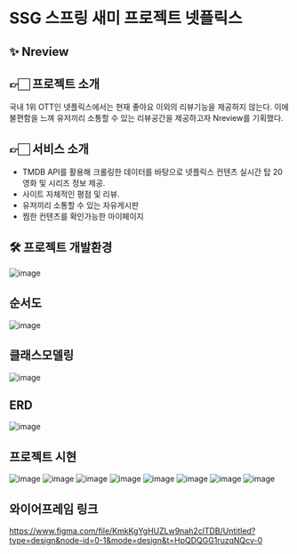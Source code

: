 # SSG 스프링 새미 프로젝트 넷플릭스

## ✨ Nreview 

## 👉🏻 프로젝트 소개

국내 1위 OTT인 넷플릭스에서는 현재 좋아요 이외의 리뷰기능을 제공하지 않는다. 이에 불편함을 느껴 유저끼리 소통할 수 있는 리뷰공간을 제공하고자 Nreview를 기획했다.

## 👉🏻 서비스 소개 <br>
- TMDB API를 활용해 크롤링한 데이터를 바탕으로 넷플릭스 컨텐츠 실시간 탑 20 영화 및 시리즈 정보 제공. <br>
- 사이트 자체적인 평점 및 리뷰. <br>
- 유저끼리 소통할 수 있는 자유게시판<br>
- 찜한 컨텐츠를 확인가능한 마이페이지
## 🛠 프로젝트 개발환경
![image](https://github.com/suhong99/springSemiProject/assets/120103909/50f5697a-9052-4429-aa21-85a457e9b0af)

## 순서도
![image](https://github.com/suhong99/springSemiProject/assets/120103909/591a9294-730d-4c65-8b69-d018498aeaa4)

## 클래스모델링
![image](https://github.com/suhong99/springSemiProject/assets/120103909/33084c95-6811-4349-b2ee-270fe91ebb66)

## ERD
![image](https://github.com/suhong99/springSemiProject/assets/120103909/c88e291b-3a39-478e-9c4b-106e5df070ff)

## 프로젝트 시현
![image](https://github.com/suhong99/springSemiProject/assets/120103909/4e96eb0a-74aa-4b51-b4f0-a3738998db7f)
![image](https://github.com/suhong99/springSemiProject/assets/120103909/ad8ce7a5-fa03-447f-8002-e02925bf66de)
![image](https://github.com/suhong99/springSemiProject/assets/120103909/670e1b7c-d079-4bf4-a539-5a4773d3df81)
![image](https://github.com/suhong99/springSemiProject/assets/120103909/ab2db5b4-bbff-44c3-a3ac-e9cbddc04d5d)
![image](https://github.com/suhong99/springSemiProject/assets/120103909/0b42c599-2ac0-4e53-b6e0-f0b54f1a188d)
![image](https://github.com/suhong99/springSemiProject/assets/120103909/08323227-d72f-4300-b427-2b64aba872e8)
![image](https://github.com/suhong99/springSemiProject/assets/120103909/44a14e51-7d65-4bd0-90f1-85dd9d7c7ec1)
![image](https://github.com/suhong99/springSemiProject/assets/120103909/814b4011-d71b-475b-b422-43b36de608ce)


## 와이어프레임 링크
https://www.figma.com/file/KmkKgYgHUZLw9nah2clTDB/Untitled?type=design&node-id=0-1&mode=design&t=HpQDQGG1ruzqNQcv-0
